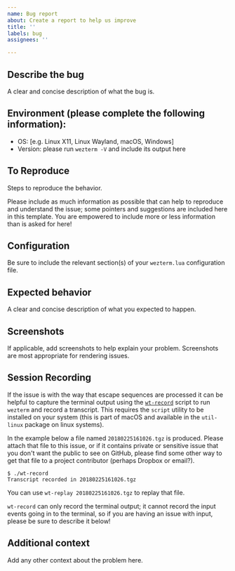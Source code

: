```yaml
---
name: Bug report
about: Create a report to help us improve
title: ''
labels: bug
assignees: ''

---
```


## Describe the bug

A clear and concise description of what the bug is.

## Environment (please complete the following information):

 - OS: [e.g. Linux X11, Linux Wayland, macOS, Windows]
 - Version: please run `wezterm -V` and include its output here

## To Reproduce

Steps to reproduce the behavior.

Please include as much information as possible that can help to reproduce and
understand the issue; some pointers and suggestions are included here in this
template. You are empowered to include more or less information than is asked
for here!

## Configuration

Be sure to include the relevant section(s) of your `wezterm.lua` configuration file.

## Expected behavior
A clear and concise description of what you expected to happen.

## Screenshots

If applicable, add screenshots to help explain your problem.  Screenshots are most
appropriate for rendering issues.

## Session Recording

If the issue is with the way that escape sequences are processed it can be helpful
to capture the terminal output using the [`wt-record`](https://github.com/wez/wezterm/blob/master/wt-record)
script to run `wezterm` and record a transcript.  This requires the `script` utility
to be installed on your system (this is part of macOS and available in the `util-linux`
package on linux systems).

In the example below a file named `20180225161026.tgz` is produced.  Please attach that
file to this issue, or if it contains private or sensitive issue that you don't want the
public to see on GitHub, please find some other way to get that file to a project
contributor (perhaps Dropbox or email?).

```
$ ./wt-record
Transcript recorded in 20180225161026.tgz
```

You can use `wt-replay 20180225161026.tgz` to replay that file.

`wt-record` can only record the terminal output; it cannot record the input events going
in to the terminal, so if you are having an issue with input, please be sure to describe
it below!

## Additional context

Add any other context about the problem here.
